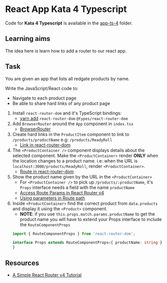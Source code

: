 # React App Kata 4 Typescript

Code for **Kata 4 Typescript** is available in the [app-ts-4](app-ts-4) folder.

## Learning aims

The idea here is learn how to add a router to our react app.

## Task

You are given an app that lists all redgate products by name.

Write the JavaScript/React code to:

* Navigate to each product page
* Be able to share hard links of any product page

1. Install `react-router-dom` and it's TypeScript bindings:
    * [yarn add](https://yarnpkg.com/lang/en/docs/cli/add/) `react-router-dom` `@types/react-router-dom`
2. Add `BrowserRouter` around the `App` component in `index.tsx`
    * [BrowserRouter](https://github.com/ReactTraining/react-router/blob/master/packages/react-router-dom/docs/api/BrowserRouter.md)
3. Create hard links in the `ProductItem` component to link to `/products/productName` e.g: `/products/ReadyRoll`
    * [Link in react-router-dom](https://github.com/ReactTraining/react-router/blob/master/packages/react-router-dom/docs/api/Link.md)
4. The `<ProductContainer />` component displays details about the selected component. Make the `<ProductContainer>` render **ONLY** when the location changes to a product name. i.e: when the URL is `localhost:3000/products/ReadyRoll`, render `<ProductContainer>`.
    * [Route in react-router-dom](https://github.com/ReactTraining/react-router/blob/master/packages/react-router/docs/api/Route.md)
5. Show the product name given by the URL in the `<ProductContainer>`
    * For `<ProductContainer />` to pick up `/products/:productName`, it's `Props` interface needs a field with the name `productName`
    * [Access Route Params in React Router v4](https://jaketrent.com/post/access-route-params-react-router-v4/)
    * [Using parameters in Route path](https://github.com/ReactTraining/react-router/blob/master/packages/react-router/docs/api/Route.md#component)
6. Inside `<ProductContainer>` find the correct product from `data.products` and display it using the `<Product>` component.
    * **NOTE**: if you use `this.props.match.params.productName` to get the product name you will have to extend your Props interface to include the `RouteComponentProps`
    ```ts
    import { RouteComponentProps } from 'react-router-dom';

    interface Props extends RouteComponentProps<{ productName: string }> {
    }
    ```

## Resources

* [A Simple React Router v4 Tutorial](https://medium.com/@pshrmn/a-simple-react-router-v4-tutorial-7f23ff27adf)